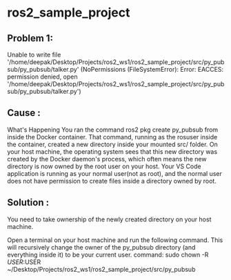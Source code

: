 # ros2_sample_project

## Problem 1: 
Unable to write file '/home/deepak/Desktop/Projects/ros2_ws1/ros2_sample_project/src/py_pubsub/py_pubsub/talker.py' (NoPermissions (FileSystemError): Error: EACCES: permission denied, open '/home/deepak/Desktop/Projects/ros2_ws1/ros2_sample_project/src/py_pubsub/py_pubsub/talker.py')

## Cause : 
What's Happening
You ran the command ros2 pkg create py_pubsub from inside the Docker container.
That command, running as the rosuser inside the container, created a new directory inside your mounted src/ folder.
On your host machine, the operating system sees that this new directory was created by the Docker daemon's process, which often means the new directory is now owned by the root user on your host.
Your VS Code application is running as your normal user(not as root), and the normal user does not have permission to create files inside a directory owned by root.

## Solution : 
You need to take ownership of the newly created directory on your host machine.

Open a terminal on your host machine and run the following command. This will recursively change the owner of the py_pubsub directory (and everything inside it) to be your current user.
command: sudo chown -R $USER:$USER ~/Desktop/Projects/ros2_ws1/ros2_sample_project/src/py_pubsub